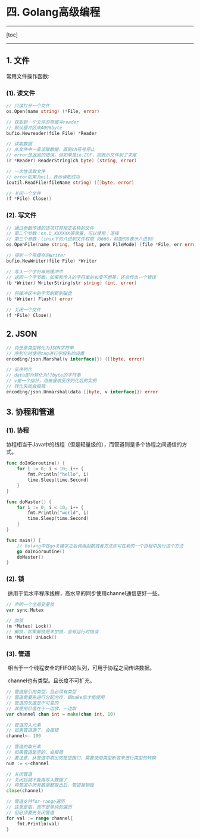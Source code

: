 # 四. Golang高级编程

-----

[toc]

-----

## 1. 文件

常用文件操作函数:

### (1). 读文件

```go
// 只读打开一个文件
os.Open(name string) (*File, error)

// 获取到一个文件的带缓冲reader
// 默认缓冲区未4096byte
bufio.Newreader(file File) *Reader

// 读取数据
// 从文件中一直读取数据，直到ch符号停止
// error是返回的错误，但如果是io.EOF，则表示文件到了末尾
(r *Reader) ReaderString(ch byte) (string, error)

// 一次性读取文件
// error如果为nil，表示读取成功
ioutil.ReadFile(fileName string) ([]byte, error)

// 关闭一个文件
(f *File) Close()
```

### (2). 写文件

```go
// 通过参数传递的选项打开指定名称的文件
// 第二个参数：os.O_XXXXXX等常量，可以使用｜连接
// 第三个参数：linux下的八进制文件权限（0666，前面的0表示八进制）
os.OpenFile(name string, flag int, perm FileMode) (file *File, err error)

// 得到一个带缓存的Writer
bufio.NewWriter(file File) *Writer

// 写入一个字符串到缓冲中
// 返回一个字节数，如果和传入的字符串的长度不想等，还会传出一个错误
(b *Writer) WriterString(str string) (int, error)

// 将缓冲区中的字节刷新到磁盘
(b *Writer) Flush() error

// 关闭一个文件
(f *File) Close()
```

## 2. JSON

```go
// 将任意类型转化为JSON字符串
// 序列化时使用tag进行字段名的设置
encoding/json.Marshal(v interface{}) ([]byte, error)

// 反序列化
// data即为转化为[]byte的字符串
// v是一个指针，用来接收反序列化后的实例
// 转化失败会报错
encoding/json.Unmarshal(data []byte, v interface{}) error
```

## 3. 协程和管道

### (1). 协程

​		协程相当于Java中的线程（但是轻量级的），而管道则是多个协程之间通信的方式。

```go
func doInGoroutine() {
	for i := 0; i < 10; i++ {
		fmt.Println("hello", i)
		time.Sleep(time.Second)
	}
}

func doMaster() {
	for i := 0; i < 10; i++ {
		fmt.Println("world", i)
		time.Sleep(time.Second)
	}
}

func main() {
    // Golang中在go关键字之后调用函数或者方法即可在新的一个协程中执行这个方法
	go doInGoroutine()
	doMaster()
}
```

### (2). 锁

​		适用于低水平程序线程，高水平的同步使用channel通信更好一些。

```go
// 声明一个全局变量锁
var sync.Mutex

// 加锁
(m *Mutex) Lock()
// 解锁，如果解锁是未加锁，会有运行时错误
(m *Mutex) UnLock()
```

### (3). 管道

​		相当于一个线程安全的FIFO的队列，可用于协程之间传递数据。

​		channel也有类型。且长度不可扩充。

```go
// 管道是引用类型，且必须有类型
// 管道需要先进行分配内存，即make后才能使用
// 管道的长度是不可变的
// 其使用价值在于一边放，一边取
var channel chan int = make(chan int, 10)

// 管道的入元素
// 如果管道满了，会报错
channel<- 100

// 管道的取元素
// 如果管道是空的，会报错
// 要注意，从管道中取出的是空接口，需要使用类型断言来进行类型的转换
num := <-channel

// 关闭管道
// 关闭后就不能再写入数据了
// 再管道中所有数据都取出后，管道被销毁
close(channel)

// 管道支持for-range遍历
// 这里是取，而不是单纯的遍历
// 但必须要先关闭管道
for val := range channel{
    fmt.Println(val)
} 
```

